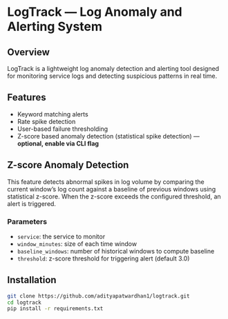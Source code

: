 # LogTrack — Log Anomaly and Alerting System

## Overview

LogTrack is a lightweight log anomaly detection and alerting tool designed for monitoring service logs and detecting suspicious patterns in real time.

## Features

- Keyword matching alerts  
- Rate spike detection  
- User-based failure thresholding  
- Z-score based anomaly detection (statistical spike detection) — **optional, enable via CLI flag**

## Z-score Anomaly Detection

This feature detects abnormal spikes in log volume by comparing the current window’s log count against a baseline of previous windows using statistical z-score. When the z-score exceeds the configured threshold, an alert is triggered.

### Parameters

- `service`: the service to monitor  
- `window_minutes`: size of each time window  
- `baseline_windows`: number of historical windows to compute baseline  
- `threshold`: z-score threshold for triggering alert (default 3.0)

## Installation

```bash
git clone https://github.com/adityapatwardhan1/logtrack.git
cd logtrack
pip install -r requirements.txt
```

